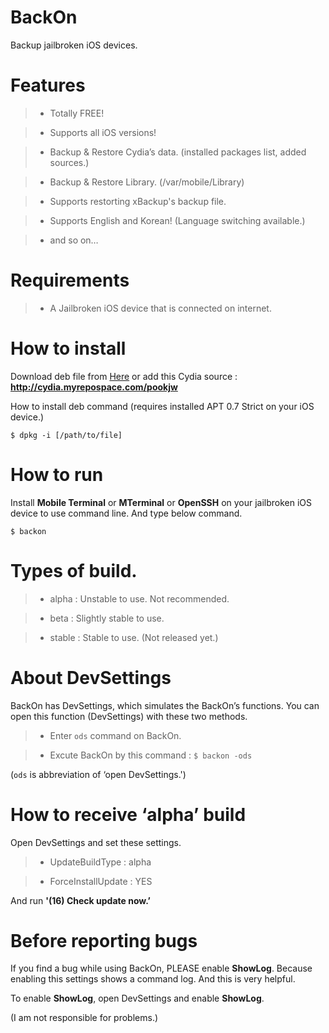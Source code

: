 # BackOn

Backup jailbroken iOS devices.

# Features

>- Totally FREE!

>- Supports all iOS versions!

>- Backup & Restore Cydia’s data. (installed packages list, added sources.)

>- Backup & Restore Library. (/var/mobile/Library)

>- Supports restorting xBackup's backup file.

>- Supports English and Korean! (Language switching available.)

>- and so on…

# Requirements

>- A Jailbroken iOS device that is connected on internet.

# How to install

Download deb file from [Here](https://github.com/pookjw/BackOn/tree/master/deb) or add this Cydia source : **http://cydia.myrepospace.com/pookjw**

How to install deb command (requires installed APT 0.7 Strict on your iOS device.)

```
$ dpkg -i [/path/to/file]
```

# How to run

Install **Mobile Terminal** or **MTerminal** or **OpenSSH** on your jailbroken iOS device to use command line. And type below command.

```
$ backon
```

# Types of build.

>- alpha : Unstable to use. Not recommended.

>- beta : Slightly stable to use.

>- stable : Stable to use. (Not released yet.)

# About DevSettings

BackOn has DevSettings, which simulates the BackOn’s functions. You can open this function (DevSettings) with these two methods.

>- Enter ```ods``` command on BackOn.

>- Excute BackOn by this command : ```$ backon -ods```

(```ods``` is abbreviation of ‘open DevSettings.')

# How to receive ‘alpha’ build

Open DevSettings and set these settings.

>- UpdateBuildType : alpha

>- ForceInstallUpdate : YES

And run **'(16) Check update now.’**

# Before reporting bugs

If you find a bug while using BackOn, PLEASE enable **ShowLog**. Because enabling this settings shows a command log. And this is very helpful.

To enable **ShowLog**, open DevSettings and enable **ShowLog**.

(I am not responsible for problems.)